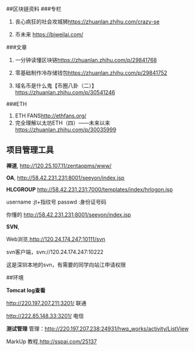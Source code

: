 

##区块链资料
###专栏
1. 丧心病狂的社会攻城狮<https://zhuanlan.zhihu.com/crazy-se>

2. 币未来 <https://biweilai.com/>

###文章


1. 一分钟读懂区块链<https://zhuanlan.zhihu.com/p/29841768>

2. 零基础制作冷存储钱包<https://zhuanlan.zhihu.com/p/29841752>

3. 域名币是什么鬼【币圈八卦（二）】<https://zhuanlan.zhihu.com/p/30541246>


###ETH
1. ETH FANS<http://ethfans.org/>
2. 完全理解以太坊ETH（四）——未来以来<https://zhuanlan.zhihu.com/p/30035999>

## 项目管理工具

**禅道**,  <http://120.25.107.11/zentaopms/www/>

**OA**,  <http://58.42.231.231:8001/seeyon/index.jsp>


**HLCGROUP** <http://58.42.231.231:7000/templates/index/hrlogon.jsp>

username :jt+指纹号 passwd :身份证号码

你懂的 <http://58.42.231.231:8001/seeyon/index.jsp>

**SVN**,

Web浏览,<http://120.24.174.247:10111/svn>

svn客户端，svn://120.24.174.247:10222

这是深圳本地的svn，有需要的同学向站江申请权限



##环境

**Tomcat log查看**

<http://220.197.207.211:3201/> 联通

<http://222.85.148.33:3201/> 电信

**测试管理**
管理：<http://220.197.207.238:24931/hwq_works/activity/ListView>


MarkUp
教程,<http://sspai.com/25137>



